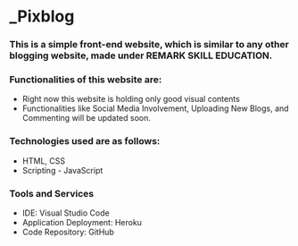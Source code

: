 # _Pixblog
### This is a simple front-end website, which is similar to any other blogging website, made under REMARK SKILL EDUCATION.

### Functionalities of this website are:
- Right now this website is holding only good visual contents <br/>
- Functionalities like Social Media Involvement, Uploading New Blogs, and Commenting will be updated soon.

### Technologies used are as follows:
- HTML, CSS
- Scripting - JavaScript

### Tools and Services
- IDE: Visual Studio Code
- Application Deployment: Heroku
- Code Repository: GitHub 

